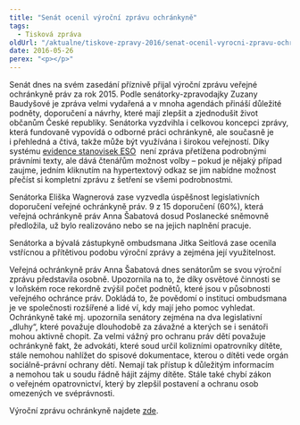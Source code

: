 ```yaml
---
title: "Senát ocenil výroční zprávu ochránkyně"
tags:
  - Tisková zpráva
oldUrl: "/aktualne/tiskove-zpravy-2016/senat-ocenil-vyrocni-zpravu-ochrankyne"
date: 2016-05-26
perex: "<p></p>"
---
```


<!-- imported from the old website -->

<p>Senát dnes na svém zasedání příznivě přijal výroční zprávu veřejné ochránkyně práv za rok 2015. Podle senátorky-zpravodajky Zuzany Baudyšové je zpráva velmi vydařená a v mnoha agendách přináší důležité podněty, doporučení a návrhy, které mají zlepšit a zjednodušit život občanům České republiky. Senátorka vyzdvihla i celkovou koncepci zprávy, která fundovaně vypovídá o odborné práci ochránkyně, ale současně je i přehledná a čtivá, takže může být využívána i širokou veřejností. Díky systému <a title="Otevření do nového okna" href="http://eso.ochrance.cz/Vyhledavani/Search" target="_blank">evidence stanovisek ESO</a>  není zpráva přetížena podrobnými právními texty, ale dává čtenářům možnost volby – pokud je nějaký případ zaujme, jedním kliknutím na hypertextový odkaz se jim nabídne možnost přečíst si kompletní zprávu z šetření se všemi podrobnostmi.</p><p>Senátorka Eliška Wagnerová zase vyzvedla úspěšnost legislativních doporučení veřejné ochránkyně práv. 9 z 15 doporučení (60%), která veřejná ochránkyně práv Anna Šabatová dosud Poslanecké sněmovně předložila, už bylo realizováno nebo se na jejich naplnění pracuje. </p><p>Senátorka a bývalá zástupkyně ombudsmana Jitka Seitlová zase ocenila vstřícnou a přítětivou podobu výroční zprávy a zejména její využitelnost.</p> <p>Veřejná ochránkyně práv Anna Šabatová dnes senátorům se svou výroční zprávu představila osobně. Upozornila na to, že díky osvětové činnosti se v loňském roce rekordně zvýšil počet podnětů, které jsou v působnosti veřejného ochránce práv. Dokládá to, že povědomí o instituci ombudsmana je ve společnosti rozšířené a lidé ví, kdy mají jeho pomoc vyhledat. Ochránkyně také mj. upozornila senátory zejména na dva legislativní „dluhy“, které považuje dlouhodobě za závažné a kterých se i senátoři mohou aktivně chopit. Za velmi vážný pro ochranu práv dětí považuje ochránkyně fakt, že advokáti, které soud určil kolizními opatrovníky dítěte, stále nemohou nahlížet do spisové dokumentace, kterou o dítěti vede orgán sociálně-právní ochrany dětí. Nemají tak přístup k důležitým informacím a nemohou tak u soudu řádně hájit zájmy dítěte. Stále také chybí zákon o veřejném opatrovnictví, který by zlepšil postavení a ochranu osob omezených ve svéprávnosti.</p> <p>Výroční zprávu ochránkyně najdete <a href="https://www.ochrance.cz/zpravy-o-cinnosti/zpravy-pro-poslaneckou-snemovnu/">zde</a>.</p>

